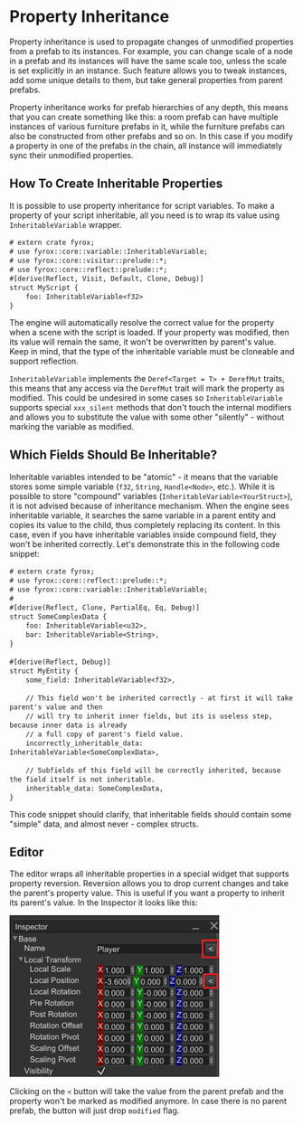 # Property Inheritance

Property inheritance is used to propagate changes of unmodified properties from a prefab to its instances. For example,
you can change scale of a node in a prefab and its instances will have the same scale too, unless the scale is
set explicitly in an instance. Such feature allows you to tweak instances, add some unique details to them, but take
general properties from parent prefabs.

Property inheritance works for prefab hierarchies of any depth, this means that you can create something like this:
a room prefab can have multiple instances of various furniture prefabs in it, while the furniture prefabs can also be
constructed from other prefabs and so on. In this case if you modify a property in one of the prefabs in the chain, 
all instance will immediately sync their unmodified properties. 

## How To Create Inheritable Properties

It is possible to use property inheritance for script variables. To make a property of your script inheritable, all you
need is to wrap its value using `InheritableVariable` wrapper.

```rust,no_run
# extern crate fyrox;
# use fyrox::core::variable::InheritableVariable;
# use fyrox::core::visitor::prelude::*;
# use fyrox::core::reflect::prelude::*;
#[derive(Reflect, Visit, Default, Clone, Debug)]
struct MyScript {
    foo: InheritableVariable<f32>
}
```

The engine will automatically resolve the correct value for the property when a scene with the script is loaded. If your
property was modified, then its value will remain the same, it won't be overwritten by parent's value. Keep in mind,
that the type of the inheritable variable must be cloneable and support reflection.

`InheritableVariable` implements the `Deref<Target = T> + DerefMut` traits, this means that any access via the `DerefMut` trait
will mark the property as modified. This could be undesired in some cases so `InheritableVariable` supports special `xxx_silent` 
methods that don't touch the internal modifiers and allows you to substitute the value with some other "silently" -
without marking the variable as modified.

## Which Fields Should Be Inheritable?

Inheritable variables intended to be "atomic" - it means that the variable stores some simple variable (`f32`, `String`,
`Handle<Node>`, etc.). While it is possible to store "compound" variables (`InheritableVariable<YourStruct>`), it is
not advised because of inheritance mechanism. When the engine sees inheritable variable, it searches the same variable
in a parent entity and copies its value to the child, thus completely replacing its content. In this case, even if you
have inheritable variables inside compound field, they won't be inherited correctly. Let's demonstrate this in the
following code snippet:

```rust,no_run
# extern crate fyrox;
# use fyrox::core::reflect::prelude::*;
# use fyrox::core::variable::InheritableVariable;
# 
#[derive(Reflect, Clone, PartialEq, Eq, Debug)]
struct SomeComplexData {
    foo: InheritableVariable<u32>,
    bar: InheritableVariable<String>,
}

#[derive(Reflect, Debug)]
struct MyEntity {
    some_field: InheritableVariable<f32>,

    // This field won't be inherited correctly - at first it will take parent's value and then
    // will try to inherit inner fields, but its is useless step, because inner data is already
    // a full copy of parent's field value.
    incorrectly_inheritable_data: InheritableVariable<SomeComplexData>,

    // Subfields of this field will be correctly inherited, because the field itself is not inheritable.
    inheritable_data: SomeComplexData,
}
```

This code snippet should clarify, that inheritable fields should contain some "simple" data, and almost never - complex
structs.

## Editor

The editor wraps all inheritable properties in a special widget that supports property reversion. Reversion allows you
to drop current changes and take the parent's property value. This is useful if you want a property to inherit its parent's 
value. In the Inspector it looks like this:

![revert](./revert.png)

Clicking on the `<` button will take the value from the parent prefab and the property won't be marked as modified anymore. In case
there is no parent prefab, the button will just drop `modified` flag.
